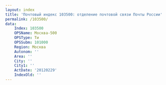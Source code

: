 ```yaml
---
layout: index
title: 'Почтовый индекс 103500: отделение почтовой связи Почты России'
permalink: /103500/
data:
    Index: 103500
    OPSName: Москва-500
    OPSType: Ти
    OPSSubm: 101000
    Region: Москва
    Autonom: ''
    Area: ''
    City: ''
    City1: ''
    ActDate: '20120229'
    IndexOld: ''
---
```

